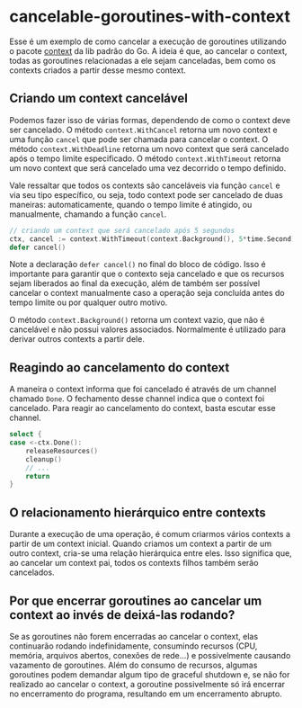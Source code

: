 # cancelable-goroutines-with-context

Esse é um exemplo de como cancelar a execução de goroutines utilizando o pacote [context](https://pkg.go.dev/context) da lib padrão do Go. A ideia é que, ao cancelar o context, todas as goroutines relacionadas a ele sejam canceladas, bem como os contexts criados a partir desse mesmo context.

## Criando um context cancelável

Podemos fazer isso de várias formas, dependendo de como o context deve ser cancelado. O método `context.WithCancel` retorna um novo context e uma função `cancel` que pode ser chamada para cancelar o context. O método `context.WithDeadline` retorna um novo context que será cancelado após o tempo limite especificado. O método `context.WithTimeout` retorna um novo context que será cancelado uma vez decorrido o tempo definido.

Vale ressaltar que todos os contexts são canceláveis via função `cancel` e via seu tipo específico, ou seja, todo context pode ser cancelado de duas maneiras: automaticamente, quando o tempo limite é atingido, ou manualmente, chamando a função `cancel`.

```go
// criando um context que será cancelado após 5 segundos
ctx, cancel := context.WithTimeout(context.Background(), 5*time.Second)
defer cancel()
```

Note a declaração `defer cancel()` no final do bloco de código. Isso é importante para garantir que o contexto seja cancelado e que os recursos sejam liberados ao final da execução, além de também ser possível cancelar o context manualmente caso a operação seja concluída antes do tempo limite ou por qualquer outro motivo.

O método `context.Background()` retorna um context vazio, que não é cancelável e não possui valores associados. Normalmente é utilizado para derivar outros contexts a partir dele.

## Reagindo ao cancelamento do context

A maneira o context informa que foi cancelado é através de um channel chamado `Done`. O fechamento desse channel indica que o context foi cancelado. Para reagir ao cancelamento do context, basta escutar esse channel.

```go
select {
case <-ctx.Done():
    releaseResources()
    cleanup()
    // ...
    return
}
```

## O relacionamento hierárquico entre contexts

Durante a execução de uma operação, é comum criarmos vários contexts a partir de um context inicial. Quando criamos um context a partir de um outro context, cria-se uma relação hierárquica entre eles. Isso significa que, ao cancelar um context pai, todos os contexts filhos também serão cancelados.

## Por que encerrar goroutines ao cancelar um context ao invés de deixá-las rodando?

Se as goroutines não forem encerradas ao cancelar o context, elas continuarão rodando indefinidamente, consumindo recursos (CPU, memória, arquivos abertos, conexões de rede...) e possivelmente causando vazamento de goroutines. Além do consumo de recursos, algumas goroutines podem demandar algum tipo de graceful shutdown e, se não for realizado ao cancelar o context, a goroutine possivelmente só irá encerrar no encerramento do programa, resultando em um encerramento abrupto.

